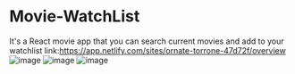 # Movie-WatchList
It's a React  movie app that you can search current movies and add to your watchlist
link:https://app.netlify.com/sites/ornate-torrone-47d72f/overview
![image](https://github.com/okademirbilek/Movie-WatchList/assets/48480726/e80f8bf5-8d73-4c99-81a1-9579d779c9e9)
![image](https://github.com/okademirbilek/Movie-WatchList/assets/48480726/deeab3f6-19ee-41ec-b79a-928005ad538c)
![image](https://github.com/okademirbilek/Movie-WatchList/assets/48480726/b5d6fc43-37fb-43f8-a1ca-b11d8a1ea6fb)


